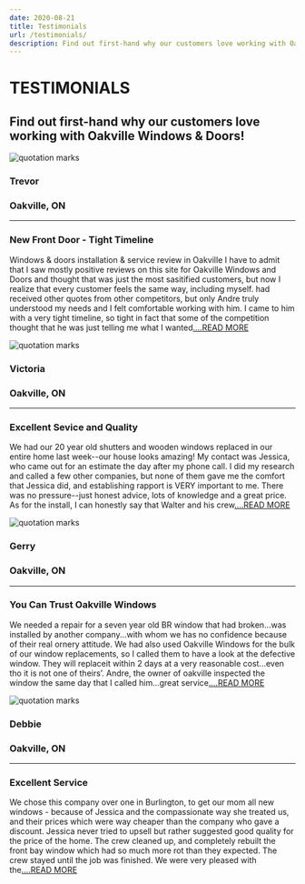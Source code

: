 ```yaml
---
date: 2020-08-21
title: Testimonials
url: /testimonials/
description: Find out first-hand why our customers love working with Oakville Windows & Doors!
---
```

<div class="content container">
    <h1 class="Testimonials title">TESTIMONIALS</h1>
    <h2 id="blurb" class="Testimonials">
        Find out first-hand why our customers love<br />
        working with Oakville Windows & Doors!
    </h2>
    <div id="testimonials">
        <div class="individual">
            <div class="leftQuote quote">
                <img alt="quotation marks" src="/img/quotation.png"/>
            </div>
            <div class="leftFrom from">
                <h3 class="Testimonials">Trevor</h3>
                <h3 class="Testimonials">Oakville, ON</h3>
                <hr />
            </div>
            <div class="leftReview review">
                <h3 class="Testimonials">New Front Door - Tight Timeline</h3>
                <p>
                    Windows & doors installation & service review in Oakville
                    I have to admit that I saw mostly positive reviews on this site for Oakville
                    Windows and Doors and thought that was just the most sasitified customers,
                    but now I realize that every customer feels the same way, including myself. had
                    received other quotes from other competitors, but only Andre truly understood
                    my needs and I felt comfortable working with him. I came to him with a very
                    tight timeline, so tight in fact that some of the competition thought that he was
                    just telling me what I wanted<a class="readMore Testimonials" href="https://homestars.com/companies/2785148-oakville-windows-doors-inc" target="_blank">....READ MORE</a>
                </p>
            </div>
        </div>
        <div class="individual">
            <div class="rightQuote quote">
                <img alt="quotation marks" src="/img/quotation.png"/>
            </div>
            <div class="rightFrom from">
                <h3 class="Testimonials">Victoria</h3>
                <h3 class="Testimonials">Oakville, ON</h3>
                <hr />
            </div>
            <div class="rightReview review">
                <h3 class="Testimonials">Excellent Sevice and Quality</h3>
                <p>
                    We had our 20 year old shutters and wooden windows replaced in our entire
                    home last week--our house looks amazing! My contact was Jessica, who came
                    out for an estimate the day after my phone call. I did my research and called a
                    few other companies, but none of them gave me the comfort that Jessica did,
                    and establishing rapport is VERY important to me. There was no pressure--just
                    honest advice, lots of knowledge and a great price. As for the install, I can
                    honestly say that Walter and his crew<a class="readMore Testimonials" href="https://homestars.com/companies/2785148-oakville-windows-doors-inc" target="_blank">....READ MORE</a>
                </p>
            </div>
        </div>
        <div class="individual">
            <div class="leftQuote quote">
                <img alt="quotation marks" src="/img/quotation.png"/>
            </div>
            <div class="leftFrom from">
                <h3 class="Testimonials">Gerry</h3>
                <h3 class="Testimonials">Oakville, ON</h3>
                <hr />
            </div>
            <div class="leftReview review">
                <h3>You Can Trust Oakville Windows</h3>
                <p>
                    We needed a repair for a seven year old BR window that had broken...was
                    installed by another company...with whom we has no confidence because of
                    their real ornery attitude. We had also used Oakville Windows for the bulk of
                    our window replacements, so I called them to have a look at the defective
                    window. They will replaceit within 2 days at a very reasonable cost...even tho it
                    is not one of theirs’. Andre, the owner of oakville inspected the window the
                    same day that I called him...great service<a class="readMore Testimonials" href="https://homestars.com/companies/2785148-oakville-windows-doors-inc" target="_blank">....READ MORE</a>
                </p>
            </div>
        </div>
        <div class="individual">
            <div class="rightQuote quote">
                <img alt="quotation marks" src="/img/quotation.png"/>
            </div>
            <div class="rightFrom from">
                <h3 class="Testimonials">Debbie</h3>
                <h3 class="Testimonials">Oakville, ON</h3>
                <hr />
            </div>
            <div class="rightReview review">
                <h3 class="Testimonials">Excellent Service</h3>
                <p>
                    We chose this company over one in Burlington, to get our mom all new
                    windows - because of Jessica and the compassionate way she treated us, and
                    their prices which were way cheaper than the company who gave a discount.
                    Jessica never tried to upsell but rather suggested good quality for the price of
                    the home. The crew cleaned up, and completely rebuilt the front bay window
                    which had so much more rot than they expected. The crew stayed until the job
                    was finished. We were very pleased with the<a class="readMore Testimonials" href="https://homestars.com/companies/2785148-oakville-windows-doors-inc" target="_blank">....READ MORE</a>
                </p>
            </div>
        </div>
    </div>
</div>